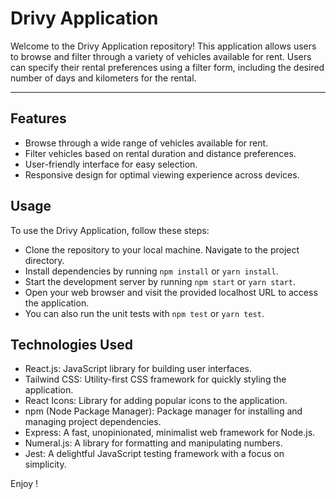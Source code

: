 # Drivy Application

Welcome to the Drivy Application repository! This application allows users to browse and filter through a variety of vehicles available for rent. Users can specify their rental preferences using a filter form, including the desired number of days and kilometers for the rental.

---

## Features

- Browse through a wide range of vehicles available for rent.
- Filter vehicles based on rental duration and distance preferences.
- User-friendly interface for easy selection.
- Responsive design for optimal viewing experience across devices.

## Usage

To use the Drivy Application, follow these steps:

- Clone the repository to your local machine.
Navigate to the project directory.
- Install dependencies by running `npm install` or `yarn install`.
- Start the development server by running `npm start` or `yarn start`.
- Open your web browser and visit the provided localhost URL to access the application.
- You can also run the unit tests with `npm test` or `yarn test`.

## Technologies Used

- React.js: JavaScript library for building user interfaces.
- Tailwind CSS: Utility-first CSS framework for quickly styling the application.
- React Icons: Library for adding popular icons to the application.
- npm (Node Package Manager): Package manager for installing and managing project dependencies.
- Express: A fast, unopinionated, minimalist web framework for Node.js.
- Numeral.js: A library for formatting and manipulating numbers.
- Jest: A delightful JavaScript testing framework with a focus on simplicity.

Enjoy ! 
